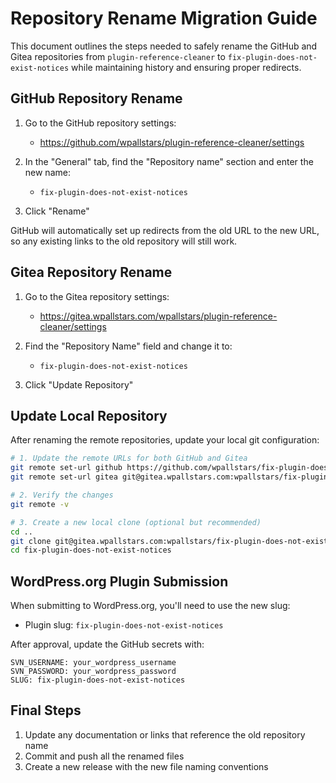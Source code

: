 # Repository Rename Migration Guide

This document outlines the steps needed to safely rename the GitHub and Gitea repositories from `plugin-reference-cleaner` to `fix-plugin-does-not-exist-notices` while maintaining history and ensuring proper redirects.

## GitHub Repository Rename

1. Go to the GitHub repository settings: 
   - https://github.com/wpallstars/plugin-reference-cleaner/settings

2. In the "General" tab, find the "Repository name" section and enter the new name: 
   - `fix-plugin-does-not-exist-notices`

3. Click "Rename"

GitHub will automatically set up redirects from the old URL to the new URL, so any existing links to the old repository will still work.

## Gitea Repository Rename

1. Go to the Gitea repository settings:
   - https://gitea.wpallstars.com/wpallstars/plugin-reference-cleaner/settings

2. Find the "Repository Name" field and change it to:
   - `fix-plugin-does-not-exist-notices`

3. Click "Update Repository"

## Update Local Repository

After renaming the remote repositories, update your local git configuration:

```bash
# 1. Update the remote URLs for both GitHub and Gitea
git remote set-url github https://github.com/wpallstars/fix-plugin-does-not-exist-notices.git
git remote set-url gitea git@gitea.wpallstars.com:wpallstars/fix-plugin-does-not-exist-notices.git

# 2. Verify the changes
git remote -v

# 3. Create a new local clone (optional but recommended)
cd ..
git clone git@gitea.wpallstars.com:wpallstars/fix-plugin-does-not-exist-notices.git
cd fix-plugin-does-not-exist-notices
```

## WordPress.org Plugin Submission

When submitting to WordPress.org, you'll need to use the new slug:

- Plugin slug: `fix-plugin-does-not-exist-notices`

After approval, update the GitHub secrets with:

```
SVN_USERNAME: your_wordpress_username
SVN_PASSWORD: your_wordpress_password
SLUG: fix-plugin-does-not-exist-notices
```

## Final Steps

1. Update any documentation or links that reference the old repository name
2. Commit and push all the renamed files
3. Create a new release with the new file naming conventions 